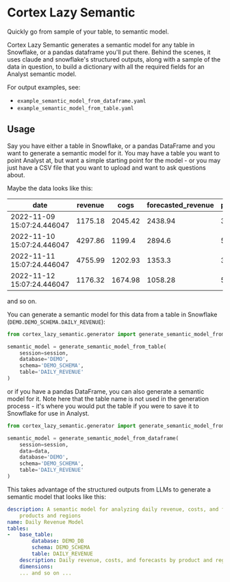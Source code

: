 # Cortex Lazy Semantic

Quickly go from sample of your table, to semantic model.

Cortex Lazy Semantic generates a semantic model for any table in Snowflake, or a pandas dataframe you'll put there. Behind the scenes, it uses claude and snowflake's structured outputs, along with a sample of the data in question, to build a dictionary with all the required fields for an Analyst semantic model.

For output examples, see:
- `example_semantic_model_from_dataframe.yaml`
- `example_semantic_model_from_table.yaml`

## Usage

Say you have either a table in Snowflake, or a pandas DataFrame and you want to generate a semantic model for it.
You may have a table you want to point Analyst at, but want a simple starting point for the model - or you may just have a CSV file that you want to upload and want to ask questions about.

Maybe the data looks like this:

| date | revenue | cogs | forecasted_revenue | product_id | region_id |
|------|---------|---------|---------|---------|---------|
| 2022-11-09 15:07:24.446047 | 1175.18 | 2045.42 | 2438.94 | 3 | 1 |
| 2022-11-10 15:07:24.446047 | 4297.86 | 1199.4 | 2894.6 | 5 | 2 |
| 2022-11-11 15:07:24.446047 | 4755.99 | 1202.93 | 1353.3 | 3 | 2 |
| 2022-11-12 15:07:24.446047 | 1176.32 | 1674.98 | 1058.28 | 5 | 1 |

and so on.

You can generate a semantic model for this data from a table in Snowflake (`DEMO.DEMO_SCHEMA.DAILY_REVENUE`):

```python
from cortex_lazy_semantic.generator import generate_semantic_model_from_table

semantic_model = generate_semantic_model_from_table(
    session=session,
    database='DEMO',
    schema='DEMO_SCHEMA',
    table='DAILY_REVENUE'
)
```

or if you have a pandas DataFrame, you can also generate a semantic model for it. Note here that the table
name is not used in the generation process - it's where you would put the table if you were to save it to Snowflake for use in Analyst.

```python
from cortex_lazy_semantic.generator import generate_semantic_model_from_dataframe

semantic_model = generate_semantic_model_from_dataframe(
    session=session,
    data=data,
    database='DEMO',
    schema='DEMO_SCHEMA',
    table='DAILY_REVENUE'
)
```

This takes advantage of the structured outputs from LLMs to generate a semantic model that looks like this:

```yaml
description: A semantic model for analyzing daily revenue, costs, and forecasts across
    products and regions
name: Daily Revenue Model
tables:
-   base_table:
        database: DEMO_DB
        schema: DEMO_SCHEMA
        table: DAILY_REVENUE
    description: Daily revenue, costs, and forecasts by product and region
    dimensions:
    ... and so on ...
```



